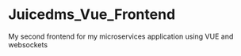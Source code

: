 # Juicedms_Vue_Frontend
 My second frontend for my microservices application using VUE and websockets
